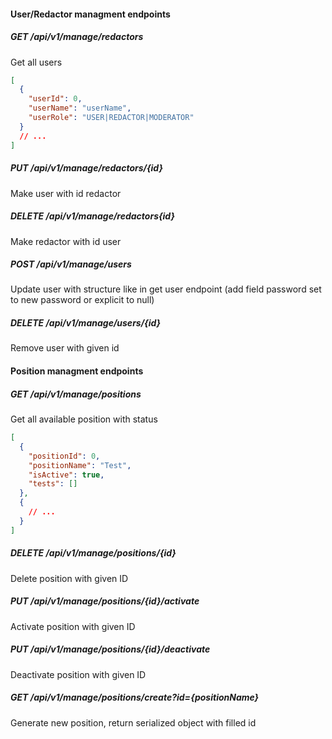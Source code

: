 #### User/Redactor managment endpoints

##### GET /api/v1/manage/redactors

Get all users

```json
[
  {
    "userId": 0,
    "userName": "userName",
    "userRole": "USER|REDACTOR|MODERATOR"
  }
  // ...
]
```

##### PUT /api/v1/manage/redactors/{id}
Make user with id redactor

##### DELETE /api/v1/manage/redactors{id}
Make redactor with id user

##### POST /api/v1/manage/users
Update user with structure like in get user endpoint (add field password set to new password or explicit to null)

##### DELETE /api/v1/manage/users/{id}
Remove user with given id

#### Position managment endpoints

##### GET /api/v1/manage/positions

Get all available position with status

```json
[
  {
    "positionId": 0,
    "positionName": "Test",
    "isActive": true,
    "tests": []
  },
  {
    // ...
  }
]
```

##### DELETE /api/v1/manage/positions/{id}
Delete position with given ID

##### PUT /api/v1/manage/positions/{id}/activate
Activate position with given ID

##### PUT /api/v1/manage/positions/{id}/deactivate
Deactivate position with given ID

##### GET /api/v1/manage/positions/create?id={positionName}
Generate new position, return serialized object with filled id